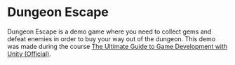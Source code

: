 # Dungeon Escape

Dungeon Escape is a demo game where you need to collect gems and defeat enemies in order to buy your way out of the dungeon. This demo was made during the course [The Ultimate Guide to Game Development with Unity (Official)](https://www.udemy.com/course/the-ultimate-guide-to-game-development-with-unity/).